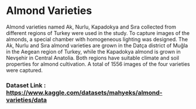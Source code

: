 # **Almond Varieties**

Almond varieties named Ak, Nurlu, Kapadokya and Sıra collected from different regions of Turkey were used in the study. To capture images of the almonds, a special chamber with homogeneous lighting was designed. The Ak, Nurlu and Sıra almond varieties are grown in the Datça district of Muğla in the Aegean region of Turkey, while the Kapadokya almond is grown in Nevşehir in Central Anatolia. Both regions have suitable climate and soil properties for almond cultivation. A total of 1556 images of the four varieties were captured.
### Dataset Link : https://www.kaggle.com/datasets/mahyeks/almond-varieties/data
